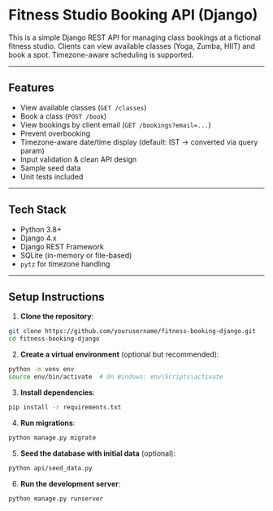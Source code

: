 # Fitness Studio Booking API (Django)

This is a simple Django REST API for managing class bookings at a fictional fitness studio. Clients can view available classes (Yoga, Zumba, HIIT) and book a spot. Timezone-aware scheduling is supported.

---

## Features

- View available classes (`GET /classes`)
- Book a class (`POST /book`)
- View bookings by client email (`GET /bookings?email=...`)
- Prevent overbooking
- Timezone-aware date/time display (default: IST → converted via query param)
- Input validation & clean API design
- Sample seed data
- Unit tests included

---

## Tech Stack

- Python 3.8+
- Django 4.x
- Django REST Framework
- SQLite (in-memory or file-based)
- `pytz` for timezone handling

---

## Setup Instructions

1. **Clone the repository**:

```bash
git clone https://github.com/yourusername/fitness-booking-django.git
cd fitness-booking-django
```
2. **Create a virtual environment** (optional but recommended):

```bash
python -m venv env
source env/bin/activate  # On Windows: env\Scripts\activate
```
3. **Install dependencies**:

```bash
pip install -r requirements.txt
```
4. **Run migrations**:

```bash
python manage.py migrate
```
5. **Seed the database with initial data** (optional):

```bash
python api/seed_data.py
```
6. **Run the development server**:

```bash
python manage.py runserver
```

